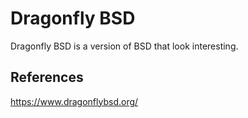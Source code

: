# Dragonfly BSD
Dragonfly BSD is a version of BSD that look interesting.

## References
https://www.dragonflybsd.org/

